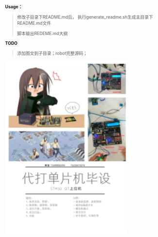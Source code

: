 **Usage：**
> 修改子目录下README.md后， 执行generate_readme.sh生成主目录下README.md文件
> 
> 脚本输出REDEME.md大纲

**TODO**
> 添加图文到子目录；robot完整源码；

<img src="/document/代打毕设/psc12313.png" alt="Image 2" style="width:80%">
<!-- ![](/document/代打毕设/psc12313.png) -->

